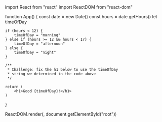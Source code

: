 import React from "react"
import ReactDOM from "react-dom"

function App() {
const date = new Date()
const hours = date.getHours()
let timeOfDay

    if (hours < 12) {
        timeOfDay = "morning"
    } else if (hours >= 12 && hours < 17) {
        timeOfDay = "afternoon"
    } else {
        timeOfDay = "night"
    }

    /**
     * Challenge: fix the h1 below to use the timeOfDay
     * string we determined in the code above
     */

    return (
        <h1>Good {timeOfDay}!</h1>
    )

}

ReactDOM.render(<App />, document.getElementById("root"))
